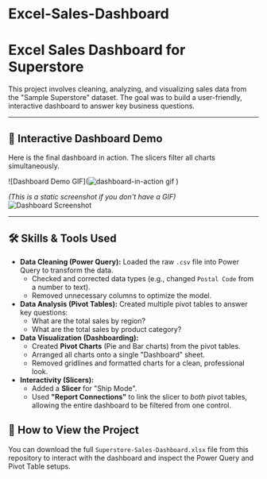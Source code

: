 # Excel-Sales-Dashboard
# Excel Sales Dashboard for Superstore

This project involves cleaning, analyzing, and visualizing sales data from the "Sample Superstore" dataset. The goal was to build a user-friendly, interactive dashboard to answer key business questions.

---

## 🚀 Interactive Dashboard Demo

Here is the final dashboard in action. The slicers filter all charts simultaneously.

![Dashboard Demo GIF](![dashboard-in-action gif](https://github.com/user-attachments/assets/f4a512fc-2fbb-4702-b63b-ffc4817d5627)
)

*(This is a static screenshot if you don't have a GIF)*
![Dashboard Screenshot](<img width="1919" height="1011" alt="dashboard" src="https://github.com/user-attachments/assets/7ab0a3e1-23cf-4203-ad15-3535ceddcc7b" />
)

---

## 🛠️ Skills & Tools Used

* **Data Cleaning (Power Query):** Loaded the raw `.csv` file into Power Query to transform the data.
    * Checked and corrected data types (e.g., changed `Postal Code` from a number to text).
    * Removed unnecessary columns to optimize the model.
* **Data Analysis (Pivot Tables):** Created multiple pivot tables to answer key questions:
    * What are the total sales by region?
    * What are the total sales by product category?
* **Data Visualization (Dashboarding):**
    * Created **Pivot Charts** (Pie and Bar charts) from the pivot tables.
    * Arranged all charts onto a single "Dashboard" sheet.
    * Removed gridlines and formatted charts for a clean, professional look.
* **Interactivity (Slicers):**
    * Added a **Slicer** for "Ship Mode".
    * Used **"Report Connections"** to link the slicer to *both* pivot tables, allowing the entire dashboard to be filtered from one control.

## 📁 How to View the Project

You can download the full `Superstore-Sales-Dashboard.xlsx` file from this repository to interact with the dashboard and inspect the Power Query and Pivot Table setups.
